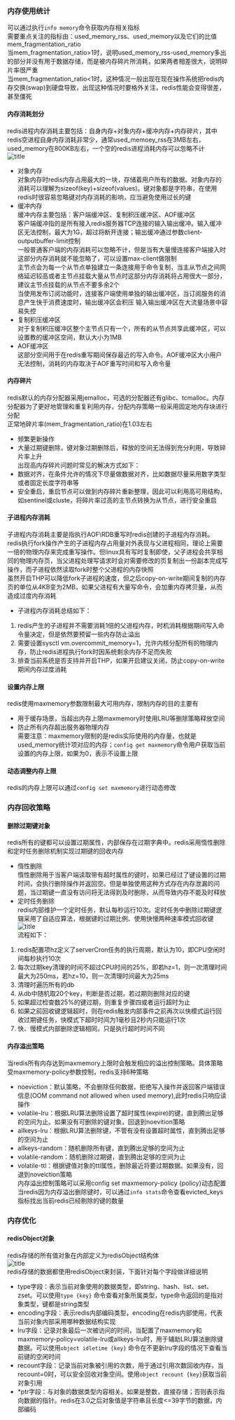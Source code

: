 ### 内存使用统计  
可以通过执行`info memory`命令获取内存相关指标  
需要重点关注的指标由：used_memory_rss、used_memory以及它们的比值mem_fragmentation_ratio  
当mem_fragmentation_ratio>1时，说明used_memory_rss-used_memory多出的部分并没有用于数据存储，而是被内存碎片所消耗，如果两者相差很大，说明碎片率很严重  
当mem_fragmentation_ratio<1时，这种情况一般出现在现在操作系统把redis内存交换(swap)到硬盘导致，出现这种情况时要格外关注，redis性能会变得很差，甚至僵死  
#### 内存消耗划分  
redis进程内存消耗主要包括：自身内存+对象内存+缓冲内存+内存碎片，其中redis空进程自身内存消耗非常少，通常used_memoey_rss在3MB左右，used_memory在800KB左右，一个空的redis进程消耗内存可以忽略不计  
![title](https://raw.githubusercontent.com/liujinxi931204/image/master/gitnote/2020/09/25/1601027457818-1601027457867.png)  
+ 对象内存  
对象内存时redis内存占用最大的一块，存储着用户所有的数据。对象内存的消耗可以理解为sizeof(key)+sizeof(values)。键对象都是字符串，在使用redis时很容易忽略键对内存消耗的影响，应当避免使用过长的键  
+ 缓冲内存  
缓冲内存主要包括：客户端缓冲区、复制积压缓冲区、AOF缓冲区  
客户端缓冲指的是所有接入redis服务器TCP连接的输入输出缓冲。输入缓冲区无法控制，最大为1G，超过将断开连接；输出缓冲通过参数client-outputbuffer-limit控制  
一般普通客户端的内存消耗可以忽略不计，但是当有大量慢连接客户端接入时这部分内存消耗就不能忽略了，可以设置max-client做限制  
主节点会为每一个从节点单独建立一条连接用于命令复制，当主从节点之间网络延迟较高或者主节点挂载大量从节点时这部分内存消耗将占用很大一部分，建议主节点挂载的从节点不要多余2个  
当使用发布订阅功能时，连接客户端使用单独的输出缓冲区，当订阅服务的消息产生快于消费速度时，输出缓冲区会积压
输入输出缓冲区在大流量场景中容易失控  
+ 复制积压缓冲区  
对于复制积压缓冲区整个主节点只有一个，所有的从节点共享此缓冲区，可以设置教的缓冲区空间，默认大小为1MB  
+ AOF缓冲区  
这部分空间用于在redis重写期间保存最近的写入命令。AOF缓冲区大小用户无法控制，消耗的内存取决于AOF重写时间和写入命令量  
#### 内存碎片  
redis默认的内存分配器采用jemalloc，可选的分配器还有glibc、tcmalloc。内存分配器为了更好地管理和重复利用内存，分配内存策略一般采用固定地内存块进行分配  
正常地碎片率(mem_fragmentation_ratio)在1.03左右  
+ 频繁更新操作  
+ 大量过期键删除，键对象过期删除后，释放的空间无法得到充分利用，导致碎片率上升  
出现高内存碎片问题时常见的解决方式如下：  
+ 数据对齐，在条件允许的情况下尽量做数据对齐，比如数据尽量采用数字类型或者固定长度字符串等  
+ 安全重启，重启节点可以做到内存碎片重新整理，因此可以利用高可用结构，如sentinel或cluste，将碎片率过高的主节点转换为从节点，进行安全重启  
#### 子进程内存消耗  
子进程内存消耗主要是指执行AOF\RDB重写时redis创建的子进程内存消耗。redis执行fork操作产生的子进程内存占用量对外表现与父进程相同，理论上需要一倍的物理内存来完成重写操作。但linux具有写时复制即使，父子进程会共享相同的物理内存页，当父进程处理写请求时会对需要修改的页复制出一份副本完成写操作，而子进程依然读取fork时整个父进程的内存快照  
虽然开启THP可以降低fork子进程的速度，但之后copy-on-write期间复制的内存页的单位从4KB变为2MB，如果父进程有大量写命令，会加重内存拷贝量，从而造成过度内存消耗  
+ 子进程内存消耗总结如下：  
1. redis产生的子进程并不需要消耗1倍的父进程内存，时机消耗根据期间写入命令量决定，但是依然要预留一些内存防止溢出  
2. 需要设置sysctl vm.overcommit_memory=1，允许内核分配所有的物理内存，防止redis进程执行fork时因系统剩余内存不足而失败  
3. 排查当前系统是否支持并开启THP，如果开启建议关闭，防止copy-on-write期间内存过度消耗  
#### 设置内存上限  
redis使用maxmemory参数限制最大可用内存，限制内存的目的主要有  
+ 用于缓存场景，当超出内存上限maxmemory时使用LRU等删除策略释放空间  
+ 防止所有内存超出服务器物理内存  
需要注意：maxmemory限制的是redis实际使用的内存量，也就是used_memory统计项对应的内存；`config get maxmemory`命令用户获取当前设置的内存上限，如果为0，表示不设置上限  
#### 动态调整内存上限  
redis的内存上限可以通过`config set maxmemory`进行动态修改  
### 内存回收策略  
#### 删除过期键对象  
redis所有的键都可以设置过期属性，内部保存在过期字典中。redis采用惰性删除和定时任务删除机制实现过期键的回收内存  
+ 惰性删除  
惰性删除用于当客户端读取带有超时属性的键时，如果已经过了键设置的过期时间，会执行删除操作并返回空。但是单独使用这种方式存在内存泄漏的问题，当过期键一直没有访问将无法得到及时删除，从而导致内存不能及时释放  
+ 定时任务删除  
redis内部维护一个定时任务，默认每秒运行10次。定时任务中删除过期键逻辑采用了自适应算法，根据键的过期比例、使用快慢两种速率模式回收键  
![title](https://raw.githubusercontent.com/liujinxi931204/image/master/gitnote/2020/09/27/1601189825353-1601189825439.png)  
流程如下：  
1. redis配置项hz定义了serverCron任务的执行周期，默认为10，即CPU空闲时间每秒执行10次  
2. 每次过期key清理的时间不超过CPU时间的25%，即若hz=1，则一次清理时间最大为250ms，若hz=10，则一次清理时间最大为25ms  
3. 清理时遍历所有的db  
4. 从db中随机取20个key，判断是否过期，若过期则删除对应的键  
5. 如果超过检查数25%的键过期，则重复步骤四或者运行超时为止  
6. 如果之前回收键逻辑超时，则在redis触发内部事件之前再次以快模式运行回收过期键任务，快模式下超时时间为1毫秒且2秒内只能运行1次  
7. 快、慢模式内部删除逻辑相同，只是执行超时时间不同  
#### 内存溢出策略  
当redis所有内存达到maxmemory上限时会触发相应的溢出控制策略。具体策略受maxmemory-policy参数控制，redis支持6种策略    
+ noeviction：默认策略，不会删除任何数据，拒绝写入操作并返回客户端错误信息(OOM command not allowed when used memory),此时redis只响应读操作  
+ volatile-lru：根据LRU算法删除设置了超时属性(expire)的键，直到腾出足够的空间为止。如果没有可删除的键对象，回退到noevition策略  
+ allkeys-lru：根据LRU算法删除键，不管有没有设置超时属性，直到腾出足够的空间为止  
+ allkeys-random：随机删除所有键，直到腾出足够的空间为止  
+ volatile-random：随机删除过期键，直到腾出足够的空间为止  
+ volatile-ttl：根据键值对象的ttl属性，删除最近将要过期数据。如果没有，回退到noveiction策略  
内存溢出控制策略可以采用config set maxmemory-policy {policy}动态配置  
当redis因为内存溢出删除键时，可以通过`info stats`命令查看evicted_keys指标找出当前redis已经剔除的键的数量  
### 内存优化  
#### redisObject对象  
redis存储的所有值对象在内部定义为redisObject结构体  
![title](https://raw.githubusercontent.com/liujinxi931204/image/master/gitnote/2020/09/27/1601192361370-1601192361373.png)  
redis存储的数据都使用redisObject来封装，下面针对每个字段做详细说明  
+ type字段：表示当前对象使用的数据类型，即string、hash、list、set、zset。可以使用`type {key}` 命令查看对象所属类型，type命令返回的是指对象类型，键都是string类型  
+ encoding字段：表示redis内部编码类型，encoding在redis内部使用，代表当前对象内部采用哪种数据结构实现  
+ lru字段：记录对象最后一次被访问的时间，当配置了maxmemory和maxmemory-policy=volatile-lru或allkeys-lru时，用于辅助LRU算法删除键数据。可以使用`object idletime {key}` 命令在不更新lru字段的情况下查看当前键的空闲时间  
+ recount字段：记录当前对象被引用的次数，用于通过引用次数回收内存，当recount=0时，可以安全回收对象空间。使用`object recount {key}`获取当前对象引用  
+ *ptr字段：与对象的数据类型内容相关。如果是整数，直接存储；否则表示指向数据的指针。redis在3.0之后对象值是字符串且长度<=39字节的数据，内部编码






